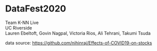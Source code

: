 # DataFest2020  
Team K-NN Live  
UC Riverside  
Lauren Ebeltoft, Govin Nagpal, Victoria Rios, Ali Tehrani, Takumi Tsuda

data source: https://github.com/nihinraj/Effects-of-COVID19-on-stocks

